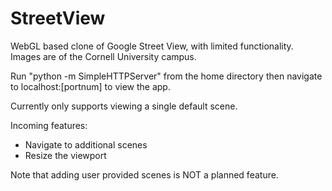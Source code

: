 # StreetView
WebGL based clone of Google Street View, with limited functionality. Images are of the Cornell University campus.

Run "python -m SimpleHTTPServer" from the home directory then navigate to localhost:[portnum] to view the app.

Currently only supports viewing a single default scene.

Incoming features:
- Navigate to additional scenes
- Resize the viewport

Note that adding user provided scenes is NOT a planned feature.
